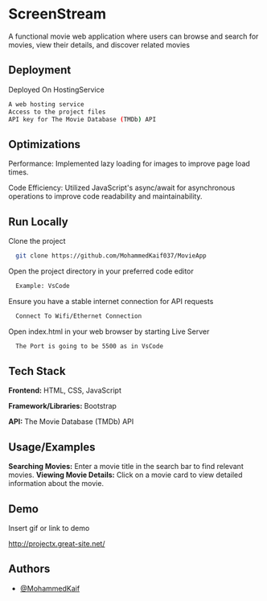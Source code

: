 
# ScreenStream

A functional movie web application where users can browse and search for movies, view their details, and discover related movies


## Deployment

Deployed On HostingService

```bash
A web hosting service 
Access to the project files
API key for The Movie Database (TMDb) API
```


## Optimizations

Performance: Implemented lazy loading for images to improve page load times.

Code Efficiency: Utilized JavaScript's async/await for asynchronous operations to improve code readability and maintainability.


## Run Locally

Clone the project

```bash
  git clone https://github.com/MohammedKaif037/MovieApp
```



Open the project directory in your preferred code editor

```bash
  Example: VsCode
```

Ensure you have a stable internet connection for API requests

```bash
  Connect To Wifi/Ethernet Connection
```
Open index.html in your web browser by  starting Live Server
```bash
  The Port is going to be 5500 as in VsCode
```

## Tech Stack
**Frontend:** HTML, CSS, JavaScript 

**Framework/Libraries:** Bootstrap

**API:** The Movie Database (TMDb) API

## Usage/Examples

 
**Searching Movies:** Enter a movie title in the search bar to find relevant movies.
**Viewing Movie Details:** Click on a movie card to view detailed information about the movie.
 

## Demo

Insert gif or link to demo

http://projectx.great-site.net/
## Authors

- [@MohammedKaif](https://www.github.com/MohammedKaif037)


 

